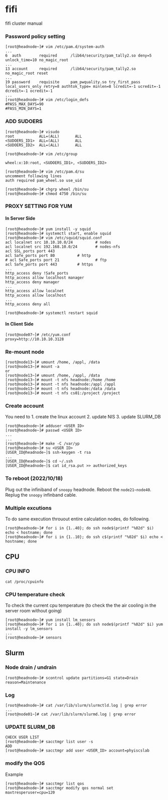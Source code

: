 # fifi
fifi cluster manual

### Password policy setting

```
[root@headnode~]# vim /etc/pam.d/system-auth
...
6  auth        required      /lib64/security/pam_tally2.so deny=5 unlock_time=10 no_magic_root
...
13 account     required      /lib64/security/pam_tally2.so no_magic_root reset
...
19 password    requisite     pam_pwquality.so try_first_pass local_users_only retry=8 authtok_type= minlen=8 lcredit=-1 ucredit=-1 dcredit=-1 ocredit=-1
...
[root@headnode~]# vim /etc/login_defs
#PASS_MAX_DAYS=90
#PASS_MIN_DAYS=1

```

### ADD SUDOERS

```
[root@headnode~]# visudo
root           ALL=(ALL)       ALL
<SUDOERS_ID1>  ALL=(ALL)       ALL
<SUDOERS_ID2>  ALL=(ALL)       ALL

[root@headnode~]# vim /etc/group

wheel:x:10:root, <SUDOERS_ID1>, <SUDOERS_ID2>

[root@headnode~]# vim /etc/pam.d/su
uncomment following lines
auth required pam_wheel.so use_uid

[root@headnode~]# chgrp wheel /bin/su
[root@headnode~]# chmod 4750 /bin/su
```

### PROXY SETTING FOR YUM
#### In Server Side
```
[root@headnode~]# yum install -y squid
[root@headnode~]# systemctl start, enable squid
[root@headnode~]# vim /etc/squid/squid.conf
acl localnet src 10.10.10.0/24          # nodes
acl localnet src 192.168.10.0/24        # nodes-nfs
acl SSL_ports port 443
acl Safe_ports port 80          # http
# acl Safe_ports port 21                # ftp
acl Safe_ports port 443         # https
...
http_access deny !Safe_ports
http_access allow localhost manager
http_access deny manager
...
http_access allow localnet
http_access allow localhost
...
http_access deny all

[root@headnode~]# systemctl restart squid
```
#### In Client Side
```
[root@node07~]# /etc/yum.conf
proxy=http://10.10.10.3128
```
### Re-mount node
```
[root@node13~]# umount /home, /appl, /data
[root@node13~]# mount -a
or
[root@node13~]# umount /home, /appl, /data
[root@node13~]# mount -t nfs headnode:/home /home
[root@node13~]# mount -t nfs headnode:/appl /appl
[root@node13~]# mount -t nfs headnode:/data /data
[root@node13~]# mount -t nfs cs01:/project /project

```

### Create account 

You need to 1. create the linux account 2. update NIS 3. update SLURM_DB 
```
[root@headnode~]# adduser <USER ID>
[root@headnode~]# passwd <USER ID>
...
...
[root@headnode~]# make -C /var/yp
[root@headnode~]# su <USER ID>
[USER_ID@headnode~]$ ssh-keygen -t rsa
...
[USER_ID@headnode~]$ cd ~/.ssh
[USER_ID@headnode~]$ cat id_rsa.put >> authorized_keys

```


### To reboot (2022/10/18)

Plug out the infiniband of `snoopy` headnode. Reboot the `node21~node40`. Replug the `snoopy` infinband cable.

### Multiple excutions

To do same execution throuout entire calculation nodes, do following.
```
[root@headnode~]# for i in {1..40}; do ssh node$(printf "%02d" $i) echo < hostname; done
[root@headnode~]# for i in {1..10}; do ssh c$(printf "%02d" $i) echo < hostname; done
```

## CPU 

### CPU INFO

`cat /proc/cpuinfo`

### CPU temperature check
To check the current cpu temperature (to check the the air cooling in the server room without going)

```
[root@headnode~]# yum install lm_sensors
[root@headnode~]# for i in {1..40}; do ssh node$(printf "%02d" $i) yum install -y lm_sensors
...
[root@headnode~]# sensors

```

## Slurm

### Node drain / undrain
```
[root@headnode~]# scontrol update partitions=G1 state=Drain reason=Maintenance
```

### Log
```
[root@headnode~]# cat /var/lib/slurm/slurmctld.log | grep error
...
[root@node01~]# cat /var/lib/slurm/slurmd.log | grep error
```

### UPDATE SLURM_DB

```
CHECK USER LIST
[root@headnode~]# sacctmgr list user -s 
ADD
[root@headnode~]# sacctmgr add user <USER_ID> account=phyiscslab
```

### modify the QOS
Example
```
[root@headnode~]# sacctmgr list qos 
[root@headnode~]# sacctmgr modify qos normal set maxtresperuser=cpu=120
```



